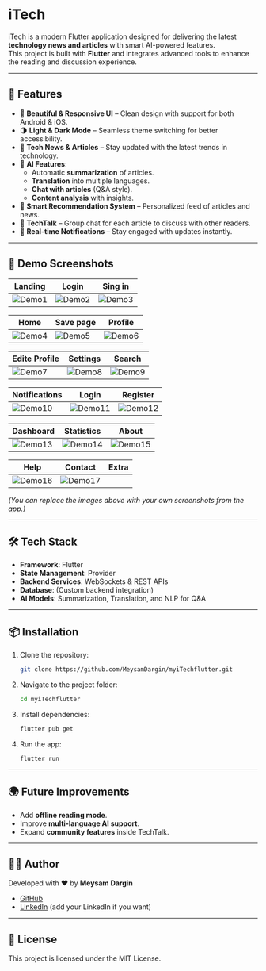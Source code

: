 # iTech

iTech is a modern Flutter application designed for delivering the latest **technology news and articles** with smart AI-powered features.  
This project is built with **Flutter** and integrates advanced tools to enhance the reading and discussion experience.

---

## 🚀 Features

- 📱 **Beautiful & Responsive UI** – Clean design with support for both Android & iOS.  
- 🌗 **Light & Dark Mode** – Seamless theme switching for better accessibility.  
- 📰 **Tech News & Articles** – Stay updated with the latest trends in technology.  
- 🤖 **AI Features**:
  - Automatic **summarization** of articles.  
  - **Translation** into multiple languages.  
  - **Chat with articles** (Q&A style).  
  - **Content analysis** with insights.  
- 🎯 **Smart Recommendation System** – Personalized feed of articles and news.  
- 💬 **TechTalk** – Group chat for each article to discuss with other readers.  
- 🔔 **Real-time Notifications** – Stay engaged with updates instantly.  

---

## 📸 Demo Screenshots  

| Landing | Login | Sing in |  
|------|---------|---------|  
| ![Demo1](demo/Screenshot%202025-09-22%20at%209.02.23%E2%80%AFPM.png) | ![Demo2](demo/Screenshot%202025-09-22%20at%209.02.35%E2%80%AFPM.png) | ![Demo3](demo/Screenshot%202025-09-22%20at%209.02.43%E2%80%AFPM.png) |  

| Home | Save page | Profile |  
|---------------|----------|-----------|  
| ![Demo4](demo/Screenshot%202025-09-22%20at%209.03.07%E2%80%AFPM.png) | ![Demo5](demo/Screenshot%202025-09-22%20at%209.03.18%E2%80%AFPM.png) | ![Demo6](demo/Screenshot%202025-09-22%20at%209.03.43%E2%80%AFPM.png) |  

| Edite Profile | Settings | Search |  
|---------|----------|--------|  
| ![Demo7](demo/Screenshot%202025-09-22%20at%209.03.53%E2%80%AFPM.png) | ![Demo8](demo/Screenshot%202025-09-22%20at%209.04.05%20PM.png) | ![Demo9](demo/Screenshot%202025-09-22%20at%209.04.05%E2%80%AFPM.png) |  

| Notifications | Login | Register |  
|---------------|-------|----------|  
| ![Demo10](demo/Screenshot%202025-09-22%20at%209.04.52%20PM.png) | ![Demo11](demo/Screenshot%202025-09-22%20at%209.05.04%20PM.png) | ![Demo12](demo/Screenshot%202025-09-22%20at%209.05.47%20PM.png) |  

| Dashboard | Statistics | About |  
|-----------|------------|-------|  
| ![Demo13](demo/Screenshot%202025-09-22%20at%209.05.54%20PM.png) | ![Demo14](demo/Screenshot%202025-09-22%20at%209.06.08%20PM.png) | ![Demo15](demo/Screenshot%202025-09-22%20at%209.06.30%20PM.png) |  

| Help | Contact | Extra |  
|------|---------|-------|  
| ![Demo16](demo/Screenshot%202025-09-22%20at%209.06.45%20PM.png) | ![Demo17](demo/Screenshot%202025-09-22%20at%209.06.56%20PM.png) |  |  

*(You can replace the images above with your own screenshots from the app.)*

---

## 🛠️ Tech Stack

- **Framework**: Flutter  
- **State Management**: Provider  
- **Backend Services**: WebSockets & REST APIs  
- **Database**: (Custom backend integration)  
- **AI Models**: Summarization, Translation, and NLP for Q&A  

---

## 📦 Installation

1. Clone the repository:
   ```bash
   git clone https://github.com/MeysamDargin/myiTechflutter.git
   ```
2. Navigate to the project folder:
   ```bash
   cd myiTechflutter
   ```
3. Install dependencies:
   ```bash
   flutter pub get
   ```
4. Run the app:
   ```bash
   flutter run
   ```

---

## 🌍 Future Improvements

- Add **offline reading mode**.  
- Improve **multi-language AI support**.  
- Expand **community features** inside TechTalk.  

---

## 👨‍💻 Author

Developed with ❤️ by **Meysam Dargin**  
- [GitHub](https://github.com/MeysamDargin)  
- [LinkedIn](#) (add your LinkedIn if you want)  

---

## 📜 License

This project is licensed under the MIT License.
